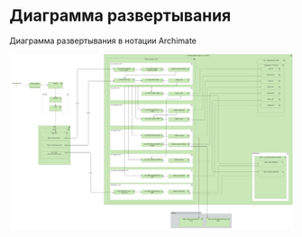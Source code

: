 # Диаграмма развертывания

Диаграмма развертывания в нотации Archimate

![Диаграмма развертывания в нотации Archimate](./images/deployment.png)